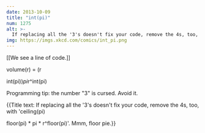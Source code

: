 ```yaml
---
date: 2013-10-09
title: "int(pi)"
num: 1275
alt: >-
  If replacing all the '3's doesn't fix your code, remove the 4s, too, with 'ceiling(pi) / floor(pi) * pi * r^floor(pi)'. Mmm, floor pie.
img: https://imgs.xkcd.com/comics/int_pi.png
---
```

[[We see a line of code.]]

volume(r) = (r

int(pi))*pi*r^int(pi)

Programming tip: the number "3" is cursed. Avoid it.

{{Title text: If replacing all the '3's doesn't fix your code, remove the 4s, too, with 'ceiling(pi) 

 floor(pi) * pi * r^floor(pi)'. Mmm, floor pie.}}